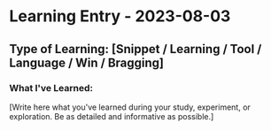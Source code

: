 # Learning Entry - 2023-08-03

  ## Type of Learning: [Snippet / Learning / Tool / Language / Win / Bragging]
  
  ### What I've Learned:
  
  [Write here what you've learned during your study, experiment, or exploration. Be as detailed and informative as possible.]